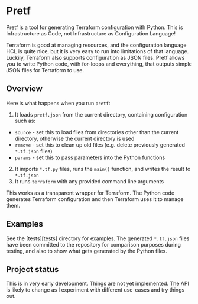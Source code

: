 # Pretf

Pretf is a tool for generating Terraform configuration with Python. This is Infrastructure as Code, not Infrastructure as Configuration Language!

Terraform is good at managing resources, and the configuration language HCL is quite nice, but it is very easy to run into limitations of that language. Luckily, Terraform also supports configuration as JSON files. Pretf allows you to write Python code, with for-loops and everything, that outputs simple JSON files for Terraform to use.

## Overview

Here is what happens when you run `pretf`:

1. It loads `pretf.json` from the current directory, containing configuration such as:
  * `source` - set this to load files from directories other than the current directory, otherwise the current directory is used
  * `remove` - set this to clean up old files (e.g. delete previously generated `*.tf.json` files)
  * `params` - set this to pass parameters into the Python functions
2. It imports `*.tf.py` files, runs the `main()` function, and writes the result to `*.tf.json`
3. It runs `terraform` with any provided command line arguments

This works as a transparent wrapper for Terraform. The Python code generates Terraform configuration and then Terraform uses it to manage them.

## Examples

See the [tests][tests] directory for examples. The generated `*.tf.json` files have been committed to the repository for comparison purposes during testing, and also to show what gets generated by the Python files.

## Project status

This is in very early development. Things are not yet implemented. The API is likely to change as I experiment with different use-cases and try things out.
